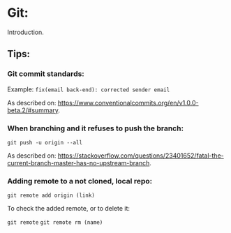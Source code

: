 # Git:
Introduction.

## Tips:
### Git commit standards:
Example: `fix(email back-end): corrected sender email`

As described on: 
https://www.conventionalcommits.org/en/v1.0.0-beta.2/#summary.

### When branching and it refuses to push the branch:
`git push -u origin --all`

As described on: 
https://stackoverflow.com/questions/23401652/fatal-the-current-branch-master-has-no-upstream-branch.

### Adding remote to a not cloned, local repo:
`git remote add origin (link)`

To check the added remote, or to delete it:

`git remote`
`git remote rm (name)`